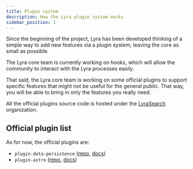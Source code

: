 ```yaml
---
title: Plugin system
description: How the Lyra plugin system works
sidebar_position: 1
---
```


Since the beginning of the project, Lyra has been developed thinking of a simple
way to add new features via a plugin system, leaving the core as small as
possible.

The Lyra core team is currently working on hooks, which will allow the community
to interact with the Lyra processes easily.

That said, the Lyra core team is working on some official plugins to support
specific features that might not be useful for the general public. That way, you
will be able to bring in only the features you really need.

All the official plugins source code is hosted under the
[LyraSearch](https://github.com/lyrasearch) organization.

## Official plugin list

As for now, the official plugins are:

- `plugin-data-persistence`
  ([repo](https://github.com/lyrasearch/plugin-data-persistence),
  [docs](/docs/plugins/plugin-data-persistence))
- `plugin-astro` ([repo](https://github.com/lyrasearcg/plugin-astro),
  [docs](/docs/plugins/plugin-astro))
